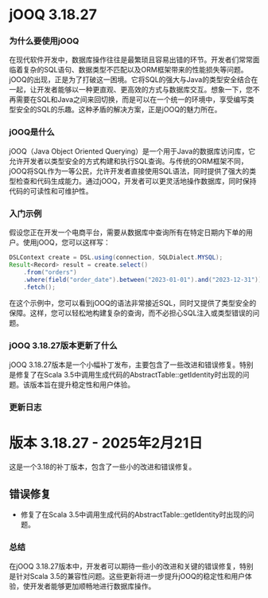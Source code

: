 # jOOQ 3.18.27
### 为什么要使用jOOQ

在现代软件开发中，数据库操作往往是最繁琐且容易出错的环节。开发者们常常面临着复杂的SQL语句、数据类型不匹配以及ORM框架带来的性能损失等问题。jOOQ的出现，正是为了打破这一困境。它将SQL的强大与Java的类型安全结合在一起，让开发者能够以一种更直观、更高效的方式与数据库交互。想象一下，您不再需要在SQL和Java之间来回切换，而是可以在一个统一的环境中，享受编写类型安全的SQL的乐趣。这种矛盾的解决方案，正是jOOQ的魅力所在。

### jOOQ是什么

jOOQ（Java Object Oriented Querying）是一个用于Java的数据库访问库，它允许开发者以类型安全的方式构建和执行SQL查询。与传统的ORM框架不同，jOOQ将SQL作为一等公民，允许开发者直接使用SQL语法，同时提供了强大的类型检查和代码生成能力。通过jOOQ，开发者可以更灵活地操作数据库，同时保持代码的可读性和可维护性。

### 入门示例

假设您正在开发一个电商平台，需要从数据库中查询所有在特定日期内下单的用户。使用jOOQ，您可以这样写：

```java
DSLContext create = DSL.using(connection, SQLDialect.MYSQL);
Result<Record> result = create.select()
    .from("orders")
    .where(field("order_date").between("2023-01-01").and("2023-12-31"))
    .fetch();
```

在这个示例中，您可以看到jOOQ的语法非常接近SQL，同时又提供了类型安全的保障。这样，您可以轻松地构建复杂的查询，而不必担心SQL注入或类型错误的问题。

### jOOQ 3.18.27版本更新了什么

jOOQ 3.18.27版本是一个小幅补丁发布，主要包含了一些改进和错误修复。特别是修复了在Scala 3.5中调用生成代码的AbstractTable::getIdentity时出现的问题。该版本旨在提升稳定性和用户体验。

### 更新日志

# 版本 3.18.27 - 2025年2月21日
这是一个3.18的补丁版本，包含了一些小的改进和错误修复。

## 错误修复
- 修复了在Scala 3.5中调用生成代码的AbstractTable::getIdentity时出现的问题。

### 总结

在jOOQ 3.18.27版本中，开发者可以期待一些小的改进和关键的错误修复，特别是针对Scala 3.5的兼容性问题。这些更新将进一步提升jOOQ的稳定性和用户体验，使开发者能够更加顺畅地进行数据库操作。